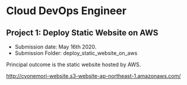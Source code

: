 # Cloud DevOps Engineer

## Project 1: Deploy Static Website on AWS

- Submission date: May 16th 2020. 
- Submission Folder: deploy_static_website_on_aws

Principal outcome is the static website hosted by AWS. 


http://cyonemori-website.s3-website-ap-northeast-1.amazonaws.com/


